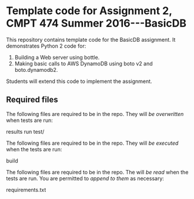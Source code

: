 # Template code for Assignment 2, CMPT 474 Summer 2016---BasicDB

This repository contains template code for the BasicDB
assignment. It demonstrates Python 2 code for:

1. Building a Web server using bottle.
2. Making basic calls to AWS DynamoDB using boto v2 and boto.dynamodb2.

Students will extend this code to implement the assignment.

## Required files

The following files are required to be in the repo. They will *be
overwritten* when tests are run:

results
run
test/

The following files are required to be in the repo. They will *be
executed* when the tests are run:

build

The following files are required to be in the repo. The will *be read*
when the tests are run. You are permitted to *append to them* as
necessary:

requirements.txt
